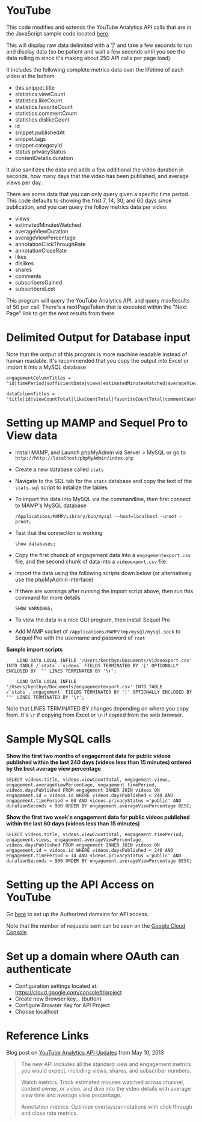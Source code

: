 YouTube
=======

This code modifies and extends the YouTube Analytics API calls that are in the JavaScript sample code located [here](https://developers.google.com/youtube/analytics/v1/code_samples/javascript).

This will display raw data delimited with a '|' and take a few seconds to run and display data (so be patient and wait a few seconds until you see the data rolling in since it's making about 250 API calls per page load).

It includes the following complete metrics data over the lifetime of each video at the bottom

* this.snippet.title
* statistics.viewCount
* statistics.likeCount
* statistics.favoriteCount
* statistics.commentCount
* statistics.dislikeCount
* id
* snippet.publishedAt
* snippet.tags
* snippet.categoryId
* status.privacyStatus
* contentDetails.duration

It also sanitizes the data and adds a few additional the video duration in seconds, how many days that the video has been published, and average views per day.

There are some data that you can only query given a specific time period. This code defaults to showing the frist 7, 14, 30, and 60 days since publication, and you can query the follow metrics data per video:

* views
* estimatedMinutesWatched
* averageViewDuration
* averageViewPercentage
* annotationClickThroughRate
* annotationCloseRate
* likes
* dislikes
* shares
* comments
* subscribersGained
* subscribersLost

This program will query the YouTube Analytics API, and query maxResults of 50 per call. There's a nextPageToken that is executed within the "Next Page" link to get the next results from there.


# Delimited Output for Database input
Note that the output of this program is more machine readable instead of human readable. It's recommended that you copy the output into Excel or import it into a MySQL database

    engagementColumnTitles = "id|timePeriod|sufficientData|views|estimatedMinutesWatched|averageViewDuration|averageViewPercentage|annotationClickThroughRate|annotationCloseRate|likes|dislikes|shares|comments|subscribersGained|subscribersLost";

    dataColumnTitles = "title|id|viewCountTotal|likeCountTotal|favoriteCountTotal|commentCountTotal|dislikeCountTotal|publishedDate|publishedTime|tags|categoryId|privacyStatus|durationText|durationSeconds|daysPublished|averageViewsPerDay";



# Setting up MAMP and Sequel Pro to View data

* Install MAMP, and Launch phpMyAdmin via Server > MySQL or go to `http://http://localhost/phpMyAdmin/index.php` 

* Create a new database called `stats`

* Navigate to the SQL tab for the `stats` database and copy the text of the `stats.sql` script to initalize the tables

* To import the data into MySQL via the commandline, then first connect to MAMP's MySQL database

    `/Applications/MAMP/Library/bin/mysql --host=localhost -uroot -proot;`

* Test that the connection is working

    `show databases;`

* Copy the first chunck of engagement data into a `engagementexport.csv` file, and the second chunk of data into a `videoexport.csv` file.

* Import the data using the following scripts down below (or alternatively use the phpMyAdmin interface)

* If there are warnings after running the import script above, then run this command for more details

    `SHOW WARNINGS;`

* To view the data in a nice GUI program, then install Sequel Pro

* Add MAMP socket of `/Applications/MAMP/tmp/mysql/mysql.sock` to Sequel Pro with the username and password of `root`

**Sample import scripts**

        LOAD DATA LOCAL INFILE '/Users/kentbye/Documents/videoexport.csv' INTO TABLE /`stats`.`videos` FIELDS TERMINATED BY '|' OPTIONALLY ENCLOSED BY '"' LINES TERMINATED BY '\r';

        LOAD DATA LOCAL INFILE '/Users/kentbye/Documents/engagementexport.csv' INTO TABLE /`stats`.`engagement` FIELDS TERMINATED BY '|' OPTIONALLY ENCLOSED BY '"' LINES TERMINATED BY '\r';


Note that LINES TERMINATED BY changes depending on where you copy from. It's `\r` if copying from Excel or `\n` if copied from the web browser.
    

# Sample MySQL calls
**Show the first two months of engagement data for public videos published within the last 240 days (videos less than 15 minutes) ordered by the best average view percentage**

    SELECT videos.title, videos.viewCountTotal, engagement.views, engagement.averageViewPercentage, engagement.timePeriod, videos.daysPublished FROM engagement INNER JOIN videos ON engagement.id = videos.id WHERE videos.daysPublished < 240 AND engagement.timePeriod = 60 AND videos.privacyStatus ='public' AND durationSeconds < 900 ORDER BY engagement.averageViewPercentage DESC;

**Show the first two week's engagement data for public videos published within the last 60 days (videos less than 15 minutes)**

    SELECT videos.title, videos.viewCountTotal, engagement.timePeriod, engagement.views, engagement.averageViewPercentage, videos.daysPublished FROM engagement INNER JOIN videos ON engagement.id = videos.id WHERE videos.daysPublished < 240 AND engagement.timePeriod = 14 AND videos.privacyStatus ='public' AND durationSeconds < 900 ORDER BY engagement.averageViewPercentage DESC;


# Setting up the API Access on YouTube
Go [here](https://code.google.com/apis/console/?pli=1#project:112773181024) to set up the Authorized domains for API access. 

Note that the number of requests sent can be seen on the [Google Cloud Console](https://cloud.google.com/console#/project).


# Set up a domain where OAuth can authenticate
* Configuration settings located at: https://cloud.google.com/console#/project
* Create new Browser key... (button) 
* Configure Browser Key for API Project
* Choose localhost


# Reference Links
Blog post on [YouTube Analytics API Updates](http://apiblog.youtube.com/2013_05_01_archive.html) from May 10, 2013


> The new API includes all the standard view and engagement metrics you would expect, including views, shares, and subscriber numbers.
>
> Watch metrics: Track estimated minutes watched across channel, content owner, or video, and dive into the video details with average view time and average view percentage.
>
>Annotation metrics: Optimize overlays/annotations with click through and close rate metrics.